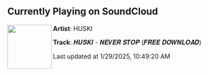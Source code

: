 ## Currently Playing on SoundCloud

[<img align="left" width="100" src="https://i1.sndcdn.com/artworks-Ke64Vxo3a5XZOJDE-aFa90A-t500x500.jpg">](https://soundcloud.com/huskibass/huskineverstop)

**Artist**: HUSKI 

**Track**: 𝑯𝑼𝑺𝑲𝑰 - 𝑵𝑬𝑽𝑬𝑹 𝑺𝑻𝑶𝑷 (𝑭𝑹𝑬𝑬 𝑫𝑶𝑾𝑵𝑳𝑶𝑨𝑫)

Last updated at 1/29/2025, 10:49:20 AM
